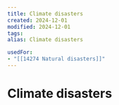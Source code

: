 ```yaml
---
title: Climate disasters
created: 2024-12-01
modified: 2024-12-01
tags: 
alias: Climate disasters

usedFor:
- "[[14274 Natural disasters]]"
---
```

# Climate disasters
